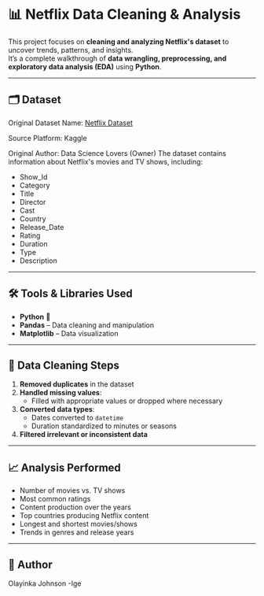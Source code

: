 # 📊 Netflix Data Cleaning & Analysis

This project focuses on **cleaning and analyzing Netflix's dataset** to uncover trends, patterns, and insights.  
It’s a complete walkthrough of **data wrangling, preprocessing, and exploratory data analysis (EDA)** using **Python**.

---

## 🗂 Dataset
Original Dataset Name: [Netflix Dataset](https://www.kaggle.com/datasets/rohitgrewal/netflix-data)

Source Platform: Kaggle

Original Author: Data Science Lovers (Owner)
The dataset contains information about Netflix's movies and TV shows, including:
- Show_Id
- Category
- Title
- Director
- Cast
- Country
- Release_Date
- Rating
- Duration
- Type
- Description

---

## 🛠 Tools & Libraries Used
- **Python** 🐍
- **Pandas** – Data cleaning and manipulation
- **Matplotlib** – Data visualization


---

## 🧹 Data Cleaning Steps
1. **Removed duplicates** in the dataset
2. **Handled missing values**:
   - Filled with appropriate values or dropped where necessary
3. **Converted data types**:
   - Dates converted to `datetime`
   - Duration standardized to minutes or seasons
4. **Filtered irrelevant or inconsistent data**


---

## 📈 Analysis Performed
- Number of movies vs. TV shows
- Most common ratings
- Content production over the years
- Top countries producing Netflix content
- Longest and shortest movies/shows
- Trends in genres and release years

---

## 👤 Author

Olayinka Johnson -Ige

